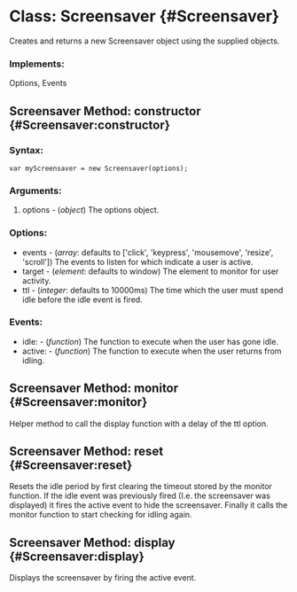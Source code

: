 Class: Screensaver {#Screensaver}
=================================

Creates and returns a new Screensaver object using the supplied objects.


### Implements:

Options, Events



Screensaver Method: constructor {#Screensaver:constructor}
----------------------------------------------------------

### Syntax:

	var myScreensaver = new Screensaver(options);

### Arguments:

1. options - (*object*) The options object.

### Options:

* events - (*array*: defaults to ['click', 'keypress', 'mousemove', 'resize', 'scroll']) The events to listen for which indicate a user is active.
* target - (*element*: defaults to window) The element to monitor for user activity.
* ttl    - (*integer*: defaults to 10000ms) The time which the user must spend idle before the idle event is fired.

### Events:

* idle:   - (*function*) The function to execute when the user has gone idle.
* active: - (*function*) The function to execute when the user returns from idling.


Screensaver Method: monitor {#Screensaver:monitor}
--------------------------------------------------

Helper method to call the display function with a delay of the ttl option.



Screensaver Method: reset {#Screensaver:reset}
----------------------------------------------

Resets the idle period by first clearing the timeout stored by the monitor function. If the idle event was previously fired (I.e. the screensaver was displayed) it fires the active event to hide the screensaver. Finally it calls the monitor function to start checking for idling again.



Screensaver Method: display {#Screensaver:display}
--------------------------------------------------

Displays the screensaver by firing the active event.